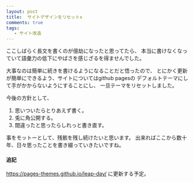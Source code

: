 ```yaml
---
layout: post
title:  サイトデザインをリセットx
comments: true
tags:
   - サイト改造
---
```


ここしばらく長文を書くのが億劫になったと思ってたら、
本当に書けなくなっていて語彙力の低下にやばさを感じざるを得ませんでした。

大事なのは簡単に続きを書けるようになることだと悟ったので、
とにかく更新が簡単にできるよう、サイトについてはgithub pagesの
デフォルトテーマにして手がかからないようにすることにし、
一旦テーマをリセットしました。

今後の方針として、

 1. 思いついたらとりあえず書く。
 2. 兎に角公開する。
 3. 間違ったと思ったらしれっと書き直す。

事をモットーとして、残骸を残し続けたいと思います。
出来ればここから数十年、日々思ったことを書き綴っていきたいですね。

#### 追記
https://pages-themes.github.io/leap-day/ に更新する予定。